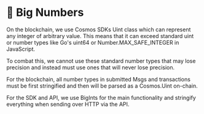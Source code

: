 # 🔢 Big Numbers

On the blockchain, we use Cosmos SDKs Uint class which can represent any integer of arbitrary value. This means that it can exceed standard uint or number types like Go's uint64 or Number.MAX\_SAFE\_INTEGER in JavaScript.

To combat this, we cannot use these standard number types that may lose precision and instead must use ones that will never lose precision.&#x20;

For the blockchain, all number types in submitted Msgs and transactions must be first stringified and then will be parsed as a Cosmos.Uint on-chain.

For the SDK and API, we use BigInts for the main functionality and stringify everything when sending over HTTP via the API.
